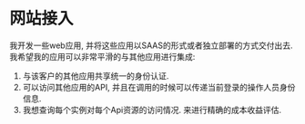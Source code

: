 # 网站接入

我开发一些web应用, 并将这些应用以SAAS的形式或者独立部署的方式交付出去.
我希望我的应用可以非常平滑的与其他应用进行集成:

1. 与该客户的其他应用共享统一的身份认证.
1. 可以访问其他应用的API, 并且在调用的时候可以传递当前登录的操作人员身份信息.
1. 我想查询每个实例对每个Api资源的访问情况. 来进行精确的成本收益评估.
